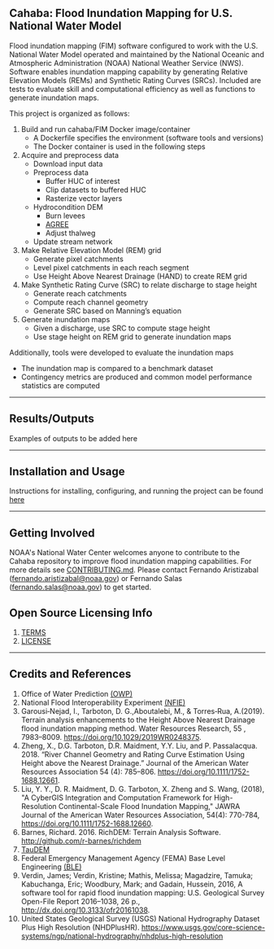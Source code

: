 ## Cahaba: Flood Inundation Mapping for U.S. National Water Model

Flood inundation mapping (FIM) software configured to work with the U.S. National Water Model operated and maintained by the National Oceanic and Atmospheric Administration (NOAA) National Weather Service (NWS). Software enables inundation mapping capability by generating Relative Elevation Models (REMs) and Synthetic Rating Curves (SRCs). Included are tests to evaluate skill and computational efficiency as well as functions to generate inundation maps.

This project is organized as follows:
1. Build and run cahaba/FIM Docker image/container
    - A Dockerfile specifies the environment (software tools and versions)
    - The Docker container is used in the following steps
2. Acquire and preprocess data
    - Download input data
    - Preprocess data
        - Buffer HUC of interest
        - Clip datasets to buffered HUC
        - Rasterize vector layers
    - Hydrocondition DEM
        - Burn levees
        - [AGREE](https://www.caee.utexas.edu/prof/maidment/gishydro/ferdi/research/agree/agree.html)
        - Adjust thalweg
    - Update stream network
3. Make Relative Elevation Model (REM) grid
    - Generate pixel catchments
    - Level pixel catchments in each reach segment
    - Use Height Above Nearest Drainage (HAND) to create REM grid
4. Make Synthetic Rating Curve (SRC) to relate discharge to stage height
    - Generate reach catchments
    - Compute reach channel geometry
    - Generate SRC based on Manning’s equation
5. Generate inundation maps
    - Given a discharge, use SRC to compute stage height
    - Use stage height on REM grid to generate inundation maps

Additionally, tools were developed to evaluate the inundation maps
- The inundation map is compared to a benchmark dataset
- Contingency metrics are produced and common model performance statistics are computed

----

## Results/Outputs

Examples of outputs to be added here


----

## Installation and Usage

Instructions for installing, configuring, and running the project can be found [here](INSTALL.md)

----

## Getting Involved

NOAA's National Water Center welcomes anyone to contribute to the Cahaba repository to improve flood inundation mapping capabilities. For more details see [CONTRIBUTING.md](CONTRIBUTING.md). Please contact Fernando Aristizabal (fernando.aristizabal@noaa.gov) or Fernando Salas (fernando.salas@noaa.gov) to get started.

## Open Source Licensing Info
1. [TERMS](TERMS.md)
2. [LICENSE](LICENSE)

----

## Credits and References
1. Office of Water Prediction [(OWP)](https://water.noaa.gov/)
2. National Flood Interoperability Experiment [(NFIE)](https://web.corral.tacc.utexas.edu/nfiedata/)
3. Garousi‐Nejad, I., Tarboton, D. G.,Aboutalebi, M., & Torres‐Rua, A.(2019). Terrain analysis enhancements to the Height Above Nearest Drainage flood inundation mapping method. Water Resources Research, 55 , 7983–8009. https://doi.org/10.1029/2019WR0248375.
4. Zheng, X., D.G. Tarboton, D.R. Maidment, Y.Y. Liu, and P. Passalacqua. 2018. “River Channel Geometry and Rating Curve Estimation Using Height above the Nearest Drainage.” Journal of the American Water Resources Association 54 (4): 785–806. https://doi.org/10.1111/1752-1688.12661.
5. Liu, Y. Y., D. R. Maidment, D. G. Tarboton, X. Zheng and S. Wang, (2018), "A CyberGIS Integration and Computation Framework for High-Resolution Continental-Scale Flood Inundation Mapping," JAWRA Journal of the American Water Resources Association, 54(4): 770-784, https://doi.org/10.1111/1752-1688.12660.
6. Barnes, Richard. 2016. RichDEM: Terrain Analysis Software. http://github.com/r-barnes/richdem
7. [TauDEM](https://github.com/dtarb/TauDEM)
8. Federal Emergency Management Agency (FEMA) Base Level Engineering [(BLE)](https://webapps.usgs.gov/infrm/estBFE/)
9. Verdin, James; Verdin, Kristine; Mathis, Melissa; Magadzire, Tamuka; Kabuchanga, Eric; Woodbury, Mark; and Gadain, Hussein, 2016, A software tool for rapid flood inundation mapping: U.S. Geological Survey Open-File Report 2016–1038, 26 p., http://dx.doi.org/10.3133/ofr20161038.
10. United States Geological Survey (USGS) National Hydrography Dataset Plus High Resolution (NHDPlusHR). https://www.usgs.gov/core-science-systems/ngp/national-hydrography/nhdplus-high-resolution
